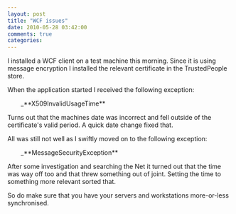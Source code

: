 ```yaml
---
layout: post
title: "WCF issues"
date: 2010-05-28 03:42:00
comments: true
categories: 
---
```


I installed a WCF client on a test machine this morning. Since it is using message encryption I installed the relevant certificate in the TrustedPeople store.

When the application started I received the following exception:

<p style="padding-left: 30px;">_**X509InvalidUsageTime**

Turns out that the machines date was incorrect and fell outside of the certificate's valid period. A quick date change fixed that.

All was still not well as I swiftly moved on to the following exception:

<p style="padding-left: 30px;">_**MessageSecurityException**

After some investigation and searching the Net it turned out that the time was way off too and that threw something out of joint. Setting the time to something more relevant sorted that.

So do make sure that you have your servers and workstations more-or-less synchronised.
